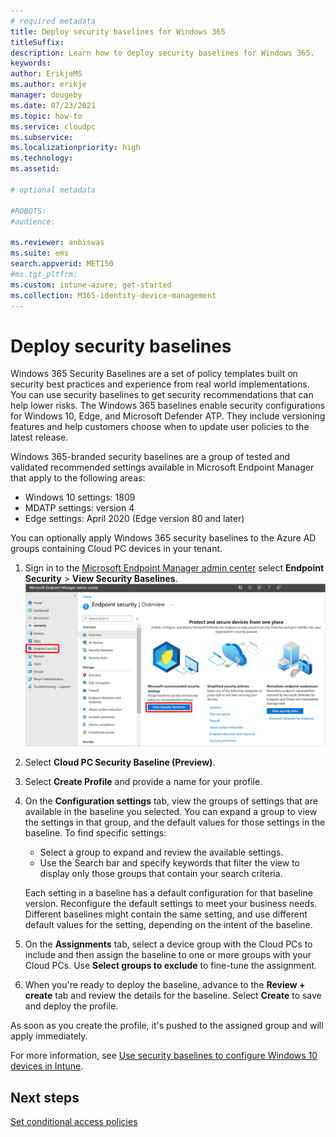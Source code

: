 ```yaml
---
# required metadata
title: Deploy security baselines for Windows 365
titleSuffix:
description: Learn how to deploy security baselines for Windows 365.
keywords:
author: ErikjeMS  
ms.author: erikje
manager: dougeby
ms.date: 07/23/2021
ms.topic: how-to
ms.service: cloudpc
ms.subservice:
ms.localizationpriority: high
ms.technology:
ms.assetid: 

# optional metadata

#ROBOTS:
#audience:

ms.reviewer: anbiswas
ms.suite: ems
search.appverid: MET150
#ms.tgt_pltfrm:
ms.custom: intune-azure; get-started
ms.collection: M365-identity-device-management
---
```


# Deploy security baselines

Windows 365 Security Baselines are a set of policy templates built on security best practices and experience from real world implementations. You can use security baselines to get security recommendations that can help lower risks. The Windows 365 baselines enable security configurations for Windows 10, Edge, and Microsoft Defender ATP. They include versioning features and help customers choose when to update user policies to the latest release.

Windows 365-branded security baselines are a group of tested and validated recommended settings available in Microsoft Endpoint Manager that apply to the following areas:

- Windows 10 settings: 1809
- MDATP settings: version 4
- Edge settings: April 2020 (Edge version 80 and later)

You can optionally apply Windows 365 security baselines to the Azure AD groups containing Cloud PC devices in your tenant.  

1. Sign in to the [Microsoft Endpoint Manager admin center](https://go.microsoft.com/fwlink/?linkid=2109431) select **Endpoint Security** > **View Security Baselines**.
![Screenshot of view security baselines](./media/deploy-security-baselines/view-security-baselines.png)
2. Select **Cloud PC Security Baseline (Preview)**.
3. Select **Create Profile** and provide a name for your profile.
4. On the **Configuration settings** tab, view the groups of settings that are available in the baseline you selected. You can expand a group to view the settings in that group, and the default values for those settings in the baseline. To find specific settings:
    - Select a group to expand and review the available settings.
    - Use the Search bar and specify keywords that filter the view to display only those groups that contain your search criteria.

    Each setting in a baseline has a default configuration for that baseline version. Reconfigure the default settings to meet your business needs. Different baselines might contain the same setting, and use different default values for the setting, depending on the intent of the baseline.
5. On the **Assignments** tab, select a device group with the Cloud PCs to include and then assign the baseline to one or more groups with your Cloud PCs. Use **Select groups to exclude** to fine-tune the assignment.
6. When you're ready to deploy the baseline, advance to the **Review + create** tab and review the details for the baseline. Select **Create** to save and deploy the profile.

As soon as you create the profile, it's pushed to the assigned group and will apply immediately.

For more information, see [Use security baselines to configure Windows 10 devices in Intune](/mem/intune/protect/security-baselines).

<!-- ########################## -->
## Next steps

[Set conditional access policies](set-conditional-access-policies.md)
